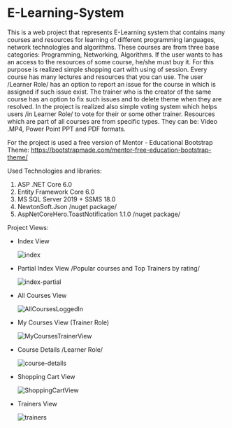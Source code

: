 # E-Learning-System

This is a web project that represents E-Learning system that contains many courses and resources for learning of different programming languages, network technologies and algorithms. These courses are from three base categories: Programming, Networking, Algorithms. If the user wants to has an access to the resources of some course, he/she must buy it. For this purpose is realized simple shopping cart with using of session. Every course has many lectures and resources that you can use. The user /Learner Role/ has an option to report an issue for the course in which is assigned if such issue exist. The trainer who is the creator of the same course has an option to fix such issues and to delete theme when they are resolved. In the project is realized also simple voting system which helps users /in Learner Role/ to vote for their or some other trainer. Resources which are part of all courses are from specific types. They can be: Video .MP4, Power Point PPT and PDF formats.

For the project is used a free version of Mentor - Educational Bootstrap Theme: https://bootstrapmade.com/mentor-free-education-bootstrap-theme/
   
Used Technologies and libraries:
   
   1. ASP .NET Core 6.0
   2. Entity Framework Core 6.0
   3. MS SQL Server 2019 + SSMS 18.0
   4. NewtonSoft.Json /nuget package/
   5. AspNetCoreHero.ToastNotification 1.1.0 /nuget package/

Project Views:
  - Index View

    ![index](https://user-images.githubusercontent.com/40525254/159301376-7385b756-4c2b-4e3d-8d40-96866da3fdca.jpg)
   
  - Partial Index View /Popular courses and Top Trainers by rating/

    ![index-partial](https://user-images.githubusercontent.com/40525254/159301558-af18a066-3382-45c7-837f-70a902b0208f.png)

  - All Courses View
  
    ![AllCoursesLoggedIn](https://user-images.githubusercontent.com/40525254/159135700-e9e72a7e-fd3c-4066-b936-d22765555616.jpg)

  - My Courses View (Trainer Role)
  
    ![MyCoursesTrainerView](https://user-images.githubusercontent.com/40525254/159135873-051146ca-d2f7-412e-a92b-2c46ee14c083.jpg)

  - Course Details /Learner Role/
  
    ![course-details](https://user-images.githubusercontent.com/40525254/159301415-72eff194-b140-4e88-9fa7-d1829d132f34.jpg)

  - Shopping Cart View

    ![ShoppingCartView](https://user-images.githubusercontent.com/40525254/159136272-11dd18e3-d0e3-4cb8-9d93-45b970f4423e.jpg)

  - Trainers View

    ![trainers](https://user-images.githubusercontent.com/40525254/159301443-ee6c38cd-05e9-44a7-beae-a8c7920fb5ac.jpg)
   

   
   
    

